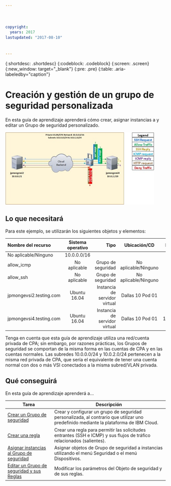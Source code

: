 ```yaml
---



copyright:
  years: 2017
lastupdated: "2017-08-10"


---
```


{:shortdesc: .shortdesc}
{:codeblock: .codeblock}
{:screen: .screen}
{:new_window: target="_blank"}
{:pre: .pre}
{:table: .aria-labeledby="caption"}

# Creación y gestión de un grupo de seguridad personalizada
En esta guía de aprendizaje aprenderá cómo crear, asignar instancias a y editar un Grupo de seguridad personalizado. 

![Grupo de seguridad personalizado](./images/goal.jpg)

## Lo que necesitará
Para este ejemplo, se utilizarán los siguientes objetos y elementos:

| Nombre del recurso  | Sistema operativo | Tipo | Ubicación/CD | IP/Subred |
|:------------- |:---------------:| -------------:| :---------------:| ---------------:|
| No aplicable/Ninguno | 10.0.0.0/16 |
| allow_icmp | No aplicable  | Grupo de seguridad | No aplicable/Ninguno | 0.0.0.0/0 |
| allow_ssh | No aplicable | Grupo de seguridad | No aplicable/Ninguno | 0.0.0.0/0 |
|jpmongevsi2.testing.com | Ubuntu 16.04 | Instancia de servidor virtual | Dallas 10 Pod 01 | 10.0.0.21 |	
|jpmongevsi4.testing.com | Ubuntu 16.04 | Instancia de servidor virtual |	Dallas 10 Pod 01	| 10.0.2.219 |


Tenga en cuenta que esta guía de aprendizaje utiliza una red/cuenta privada de CPA; sin embargo, por razones prácticas, los Grupos de seguridad se comportan de la misma forma en las cuentas de CPA y en las cuentas normales. Las subredes 10.0.0.0/24 y 10.0.2.0/24 pertenecen a la misma red privada de CPA, que sería el equivalente de tener una cuenta normal con dos o más VSI conectados a la misma subred/VLAN privada.


## Qué conseguirá

En esta guía de aprendizaje aprenderá a...

Tarea  | Descripción
------------- | -------------
[Crear un Grupo de seguridad](csg_create.html) | Crear y configurar un grupo de seguridad personalizada, al contrario que utilizar uno predefinido mediante la plataforma de IBM Cloud. 
[Crear una regla](csg_rule.html)  | Crear una regla para permitir las solicitudes entrantes (SSH e ICMP) y sus flujos de tráfico relacionados (salientes). 
[Asignar instancias al Grupo de seguridad](csg_assign_instances.html) | Asignar objetos de Grupo de seguridad a instancias utilizando el menú Seguridad o el menú Dispositivos.
[Editar un Grupo de seguridad y sus Reglas](csg_edit.html) | Modificar los parámetros del Objeto de seguridad y de sus reglas.

